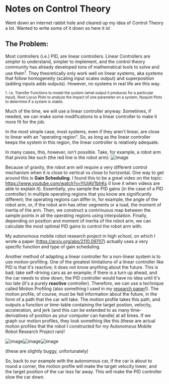 # Notes on Control Theory

Went down an internet rabbit hole and cleared up my idea of Control Theory a lot. Wanted to write some of it down so here it is!

## The Problem:
Most controllers (i.e.) PID, are linear controllers. Linear Controllers are simpler to understand, simpler to implement, and the control theory community has already developed tons of mathematical tools to solve and use them<sup>1</sup>. They theoretically only work well on linear systems, aka systems that follow homogeneity (scaling input scales output) and superposition (adding inputs adds outputs). However, no systems in real life are this way.

<sup>1. i.e. Transfer Functions to model the system (what output it produces for a particular input), Root Locus Plots to analyze the impact of one parameter on a system, Nyquist Plots to determine if a system is stable.</sup>

Much of the time, we will use a linear controller anyway. Sometimes, if needed, we can make some modifications to a linear controller to make it more fit for the job.

In the most simple case, most systems, even if they aren't linear, are close to linear with an "operating region". So, as long as the linear controller keeps the system in this region, the linear controller is relatively adequate.

In many cases, this, however, isn't possible. Take, for example, a robot arm that pivots like such (the red line is the robot arm): 
![image](https://user-images.githubusercontent.com/35478698/216101624-d525733e-6538-45ff-97d6-e04b4114ad5a.png)

Because of gravity, the robot arm will require a very different control mechanism when it is close to vertical vs close to horizontal. One way to get around this is **Gain Scheduling**. I found this to be a great video on the topic: https://www.youtube.com/watch?v=YiUjAV1bhKs (I love it when videos are able to explain it). Essentially, you sample the PID gains (in the case of a PID controller) in multiple operating regions that you know are significantly different; the operating regions can differ in, for example, the angle of the robot arm, or, if the robot arm has other segments or a load, the moment of inertia of the arm. Then, we construct a contrinuous map between the sample points in all the operating regions using interpolation. Finally, depending on position and moment of inertia of the robot arm, we can calculate the most optimal PID gains to control the robot arm with.

My autonomous mobile robot research project in high school, on which I wrote a paper (https://arxiv.org/abs/2110.09707) actually uses a very specific function and type of gain scheduling.

Another method of adapting a linear controller for a non-linear system is to use motion-profiling. One of the greatest limitations of a linear controller like PID is that it's reactive; it does not know anything about the future. This is bad; take self-driving cars as an example; if there is a turn up ahead, and the car needs to slow down, the PID controller would have no idea until it's too late (it's a purely **reactive** controller). Therefore, we can use a technique called Motion Profiling (also something I used in my [research paper](https://arxiv.org/abs/2110.09707)!). The motion profile, of course, must be fed information about the future, in the form of a path that the car will take. The motion profile takes this path, and outputs a function or time-table containing the target postion, velocity, acceleration, and jerk (and this can be extended to as many time-derivatives of position as your computer can handle) at all times. If we graph our motion profiles, they look something like this (these are actual motion profiles that the robot I constructed for my Autonomous Mobile Robot Research Project ran)!

![image](https://user-images.githubusercontent.com/35478698/216105190-fc8275f4-ae16-4073-b732-794f09f965aa.png)![image](https://user-images.githubusercontent.com/35478698/216105244-6c7269a7-96cb-4a1b-b510-255d8aa9ba92.png)![image](https://user-images.githubusercontent.com/35478698/216105265-956f573c-102e-4e42-89bd-60476241c5b8.png)

(these are slightly buggy, unfortunately)

So, back to our example with the autonomous car, if the car is about to round a corner, the motion profile will make the target velocity lower, and the target position of the car less far away. This will make the PID controller slow the car down. 

